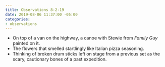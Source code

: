 ```yaml
---
title: Observations 8-2-19
date: 2019-08-06 11:37:00 -05:00
categories:
- observations
---
```


- On top of a van on the highway, a canoe with Stewie from *Family Guy* painted on it.
- The flowers that smelled startlingly like Italian pizza seasoning.
- Thinking of broken drum sticks left on stage from a previous set as the scary, cautionary bones of a past expedition.